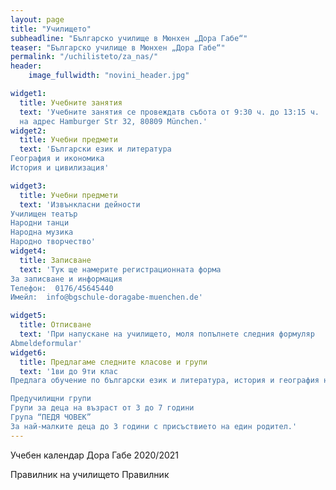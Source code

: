 ```yaml
---
layout: page
title: "Училището"
subheadline: "Българско училище в Мюнхен „Дора Габе“"
teaser: "Българско училище в Мюнхен „Дора Габе“"
permalink: "/uchilisteto/za_nas/"
header:
    image_fullwidth: "novini_header.jpg"

widget1:
  title: Учебните занятия
  text: 'Учебните занятия се провеждатв събота от 9:30 ч. до 13:15 ч.
  на адрес Hamburger Str 32, 80809 München.'
widget2:
  title: Учебни предмети
  text: 'Български език и литература
География и икономика
История и цивилизация'

widget3:
  title: Учебни предмети
  text: 'Извънкласни дейности
Училищен театър
Народни танци
Народна музика
Народно творчество'
widget4:
  title: Записване
  text: 'Тук ще намерите регистрационната форма
За записване и информация
Телефон:  0176/45645440
Имейл:  info@bgschule-doragabe-muenchen.de'

widget5:
  title: Отписване
  text: 'При напускане на училището, моля попълнете следния формуляр
Abmeldeformular'
widget6:
  title: Предлагаме следните класове и групи
  text: '1ви до 9ти клас
Предлага обучение по български език и литература, история и география на България по адаптираните програми на министерството.

Предучилищни групи
Групи за деца на възраст от 3 до 7 години
Група “ПЕДЯ ЧОВЕК”
За най‐малките деца до 3 години с присъствието на един родител.'
---
```


Учебен календар Дора Габе 2020/2021

Правилник на училището
Правилник


